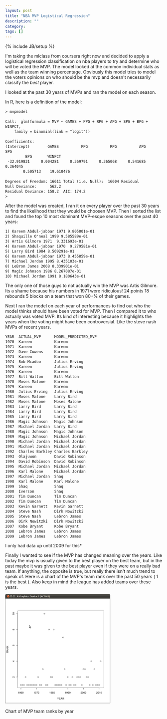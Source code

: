 ```yaml
---
layout: post
title: "NBA MVP Logistical Regression"
description: ""
category: 
tags: []
---
```

{% include JB/setup %}

I'm taking the mlclass from coursera right now and decided to apply a logistical regression classification on nba players to try and determine who will be voted the MVP. The model looked at the common individual stats as well as the team winning percentage. Obviously this model tries to model the voters opinions on who should be the mvp and doesn't necessarily classify the *best* player.

I looked at the past 30 years of MVPs and ran the model on each season. 

In R, here is a definition of the model:


    > mvpmodel
    
    Call:  glm(formula = MVP ~ GAMES + PPG + RPG + APG + SPG + BPG + WINPCT, 
        family = binomial(link = "logit"))

    Coefficients:
    (Intercept)        GAMES          PPG          RPG          APG          SPG 
             BPG       WINPCT  
     -32.919831     0.004281     0.369791     0.365068     0.541685     0.364045     
            0.505713    19.610476  
    
    Degrees of Freedom: 16611 Total (i.e. Null);  16604 Residual
    Null Deviance:      562.2 
    Residual Deviance: 158.2  AIC: 174.2 
    > 

After the model was created, I ran it on every player over the past 30 years to find the likelihood that they would be choosen MVP. Then I sorted the list and found the top 10 most dominant MVP-esque seasons over the past 40 years:

    1) Kareem Abdul-jabbar 1971 9.805001e-01
    2) Shaquille O'neal 1999 9.585589e-01
    3) Artis Gilmore 1971  9.331693e-01
    4) Kareem Abdul-jabbar 1970  9.279581e-01
    5) Larry Bird 1984 8.509291e-01
    6) Kareem Abdul-jabbar 1973 8.455859e-01
    7) Michael Jordan 1995 8.435103e-01
    8) LeBron James 2008 8.339901e-01
    9) Magic Johnson 1986 8.267087e-01
    10) Michael Jordan 1991 8.180643e-01

The only one of those guys to not actually win the MVP was Artis Gilmore. Its a shame because his numbers in 1971 were ridiculous! 24 points 18 rebounds 5 blocks on a team that won 80+% of their games.

Next I ran the model on each year of performances to find out who the model thinks should have been voted for MVP. Then I compared it to who actually was voted MVP. Its kind of interesting because it highlights the years when the voting might have been controversial. Like the steve nash MVPs of recent years.

    YEAR  ACTUAL_MVP      MODEL_PREDICTED_MVP
    1970  Kareem          Kareem
    1971  Kareem          Kareem
    1972  Dave Cowens     Kareem  
    1973  Kareem          Kareem
    1974  Bob Mcadoo      Julius Erving
    1975  Kareem          Julius Erving
    1976  Kareem          Kareem
    1977  Bill Walton     Bill Walton
    1978  Moses Malone    Kareem
    1979  Kareem          Kareem
    1980  Julius Erving   Julius Erving
    1981  Moses Malone    Larry Bird
    1982  Moses Malone    Moses Malone
    1983  Larry Bird      Larry Bird
    1984  Larry Bird      Larry Bird
    1985  Larry Bird      Larry Bird
    1986  Magic Johnson   Magic Johnson
    1987  Michael Jordan  Larry Bird
    1988  Magic Johnson   Magic Johnson
    1989  Magic Johnson   Michael Jordan
    1990  Michael Jordan  Michael Jordan
    1991  Michael Jordan  Michael Jordan
    1992  Charles Barkley Charles Barkley
    1993  Olajuwon        David Robinson
    1994  David Robinson  David Robinson
    1995  Michael Jordan  Michael Jordan
    1996  Karl Malone     Michael Jordan
    1997  Michael Jordan  Shaq
    1998  Karl Malone     Karl Malone
    1999  Shaq            Shaq
    2000  Iverson         Shaq
    2001  Tim Duncan      Tim Duncan
    2002  Tim Duncan      Tim Duncan
    2003  Kevin Garnett   Kevin Garnett 
    2004  Steve Nash      Dirk Nowitzki
    2005  Steve Nash      Lebron James
    2006  Dirk Nowitzki   Dirk Nowitzki
    2007  Kobe Bryant     Kobe Bryant
    2008  Lebron James    Lebron James
    2009  Lebron James    Lebron James

I only had data up until 2009 for this*

Finally I wanted to see if the MVP has changed meaning over the years. Like today the mvp is usually given to the best player on the best team, but in the past maybe it was given to the best player even if they were on a really bad team. If anything, the opposite is true, but really there isn't much trend to speak of. Here is a chart of the MVP's team rank over the past 50 years ( 1 is the best ). Also keep in mind the league has added teams over these years.

<img src ="/assets/images/mvpranks.png"
alt="MVPS by year" width='337' height='350' ></img>

Chart of MVP team ranks by year